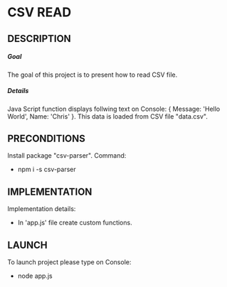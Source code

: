 CSV READ
========


DESCRIPTION
-----------

##### Goal
The goal of this project is to present how to read CSV file.

##### Details
Java Script function displays follwing text on Console: { Message: 'Hello World', Name: 'Chris' }.
This data is loaded from CSV file "data.csv".


PRECONDITIONS
-------------

Install package "csv-parser". Command:
* npm i -s csv-parser


IMPLEMENTATION
--------------

Implementation details:
* In 'app.js' file create custom functions.
  

LAUNCH
------

To launch project please type on Console:
* node app.js